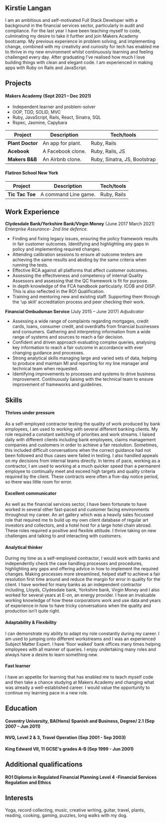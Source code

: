 ## Kirstie Langan

I am an ambitious and self-motivated Full Stack Developer with a background in the financial services sector, particularly in audit and compliance. For the last year I have been teaching myself to code, culminating my desire to take it further and join Makers Academy bootcamp. My previous experience in problem solving, and implementing change, combined with my creativity and curiosity for tech has enabled me to thrive in my new environment whilst continuously learning and feeling challenged every day. After graduating I’ve realised how much I love building things with clean and elegant code. I am experienced in making apps with Ruby on Rails and JavaScript.

## Projects

#### Makers Academy (Sept 2021 – Dec 2021)

- Independent learner and problem-solver
- OOP, TDD, SOLID, MVC
- Ruby, JavaScript, Rails, React, Sinatra, SQL
- Rspec, Jasmine, Capybara

| Project          | Description       | Tech/tools                   |
| ---------------- | ----------------- | ---------------------------- |
| **Plant Doctor** | An app for plant. | Ruby, Rails                  |
| **Acebook**      | A Facebook clone. | Ruby, Rails, JS              |
| **Makers B&B**   | An Airbnb clone.  | Ruby, Sinatra, JS, Bootstrap |

#### Flatiron School New York

| Project         | Description          | Tech/tools  |
| --------------- | -------------------- | ----------- |
| **Tic Tac Toe** | A command Line game. | Ruby, Rails |

## Work Experience

**Clydesdale Bank/Yorkshire Bank/Virgin Money** (June 2017 March 2021)
_Enterprise Assurance- 2nd line defence._

- Finding and fixing legacy issues, ensuring the policy framework results in fair customer outcomes. Identifying and highlighting any gaps in policy and implementing required changes.
- Attending calibration sessions to ensure all outcome testers are achieving the same results and abiding by the same criteria when running the tests.
- Effective RCA against all platforms that affect customer outcomes.
- Assessing the effectiveness and competency of internal Quality Assessors and assessing that the QC framework is fit for purpose.
- In depth knowledge of the FCA handbook particularly. ICOB and DISP. This is also reflected in the RO1 Qualification.
- Training and mentoring new and existing staff. Supporting them through the ‘up skill’ accreditation process and peer checking their work.

**Financial Ombudsman Service** (July 2015 – June 2017)
_Adjudicator_

- Assessing a wide range of complaints regarding mortgages, credit cards, loans, consumer credit, and overdrafts from financial businesses and consumers. Gathering and interpreting information from a wide range of systems and sources to reach a fair decision.
- Confident and driven approach evaluating complex queries, analysing key information to reach a fair outcome in accordance with ever changing guidance and processes.
- Strong analytical skills managing large and varied sets of data, helping to produce and maintain MI and reporting for my line manager and technical team when requested.
- Identifying improvements to processes and systems to drive business improvement. Continuously liaising with the technical team to ensure improvement of frameworks and guidelines.

## Skills

#### Thrives under pressure

As a self-employed contractor testing the quality of work produced by bank employees, I am used to working with several different banking clients. My role required a constant switching of priorities and work streams. I liaised daily with different clients including bank employees, claims management companies and customers in order to achieve a fair resolution. Sometimes, this included difficult conversations when the correct guidance had not been followed and thus cases were failed in testing. I also handled appeals on my decisions from internal teams directly. In terms of pace, working as a contractor, I am used to working at a much quicker speed than a permanent employee to continually meet and exceed high targets and quality criteria required by the client. These contracts were often a five-day notice period, so there was little room for error.

#### Excellent communicator

As well as the financial services sector, I have been fortunate to have worked in several other fast-paced and customer facing environments throughout my career. An art gallery which was a heavily sales focussed role that required me to build up my own client database of regular art investors and collectors, and a hotel host for a large hotel chain abroad. These roles required a positive and flexible attitude. I thrive taking on new challenges and talking to and interacting with customers.

#### Analytical thinker

During my time as a self-employed contractor, I would work with banks and independently check the case handling processes and procedures, highlighting any gaps and offering advice in how to implement the required changes. Making processes more streamlined, helped staff to achieve a fair resolution first time around and reduce the margin for error in quality for the client. I have worked for many banks as an independent contractor including, Lloyds, Clydesdale bank, Yorkshire bank, Virgin Money and I also worked for several years at E-on, an energy provider. I have an invaluable working knowledge of how these corporations work and use data and years of experience in how to have tricky conversations when the quality and production isn’t quite right.

#### Adaptability & Flexibility

I can demonstrate my ability to adapt my role constantly during my career. I am used to jumping onto different workstreams and I was an experienced Subject Matter Expert. I have ‘floor walked’ bank offices many times helping employees with all manner of queries. I enjoy undertaking many roles and always have a desire to learn something new.

#### Fast learner

I have an appetite for learning that has enabled me to teach myself code and then take a chance studying at Makers Academy and changing what was already a well-established career. I would value the opportunity to continue my learning pace in a new role.

## Education

#### Coventry University, BA(Hons) Spanish and Business, Degree/ 2.1 (Sep 2007 – Jun 2011)

#### NVQ, Level 2 & 3, Travel Operation (Sep 2001 - Sep 2003)

#### King Edward VII, 11 GCSE's grades A-B (Sep 1999 - Jun 2001)

## Additional qualifications

#### RO1 Diploma in Regulated Financial Planning Level 4 -Financial Services Regulation and Ethics

## Interests

Yoga, record collecting, music, creative writing, guitar, travel, plants, reading, cooking, gaming, puzzles, long walks with my dog.

